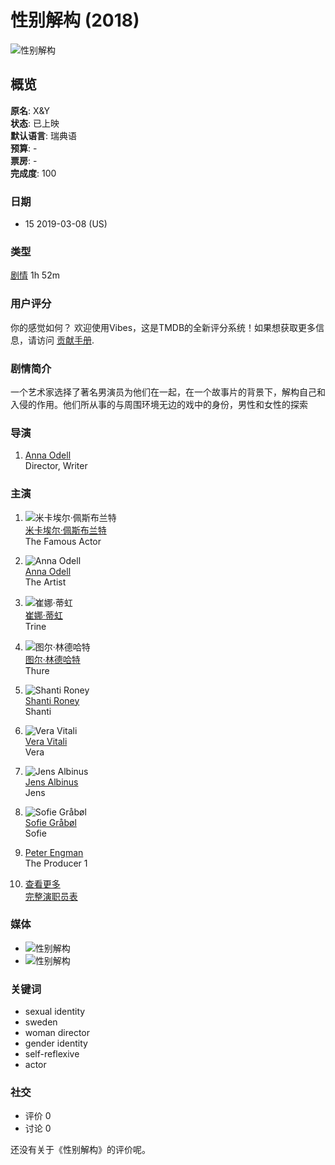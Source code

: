 # 性别解构 (2018) 

![性别解构](https://media.themoviedb.org/t/p/w300_and_h450_bestv2/fkx79ooI558CH1wUp4ju05o1ujG.jpg)

## 概览

**原名**: X&Y  
**状态**: 已上映  
**默认语言**: 瑞典语  
**预算**: -  
**票房**: -  
**完成度**: 100  

### 日期
- 15 2019-03-08 (US)

### 类型
[剧情](/genre/18-/movie) 1h 52m

### 用户评分
你的感觉如何？
欢迎使用Vibes，这是TMDB的全新评分系统！如果想获取更多信息，请访问 [贡献手册](/bible/general#65dd0c6c7314a13a50071ddb?language=zh-CN).

### 剧情简介
一个艺术家选择了著名男演员为他们在一起，在一个故事片的背景下，解构自己和入侵的作用。他们所从事的与周围环境无边的戏中的身份，男性和女性的探索

### 导演
1. [Anna Odell](/person/1184706-anna-odell?language=zh-CN)  
   Director, Writer

### 主演
1. ![米卡埃尔·佩斯布兰特](https://media.themoviedb.org/t/p/w138_and_h175_face/ppJ6sjgdqzLt5gN5YqqBD1IVxbu.jpg)  
   [米卡埃尔·佩斯布兰特](/person/52398-mikael-persbrandt?language=zh-CN)  
   The Famous Actor

2. ![Anna Odell](https://media.themoviedb.org/t/p/w138_and_h175_face/7jWtXu2STewONiRNrhWwK1Y3mVQ.jpg)  
   [Anna Odell](/person/1184706-anna-odell?language=zh-CN)  
   The Artist

3. ![崔娜·蒂虹](https://media.themoviedb.org/t/p/w138_and_h175_face/zVRGI2w8s2CQNLnbGzy41HnWn1l.jpg)  
   [崔娜·蒂虹](/person/4460-trine-dyrholm?language=zh-CN)  
   Trine

4. ![图尔·林德哈特](https://media.themoviedb.org/t/p/w138_and_h175_face/lDkRe6dlQoiehjay8pEP2WLU4qG.jpg)  
   [图尔·林德哈特](/person/20258-thure-lindhardt?language=zh-CN)  
   Thure

5. ![Shanti Roney](https://media.themoviedb.org/t/p/w138_and_h175_face/59OHttxV6qHxmoCNGyZOmrksv0h.jpg)  
   [Shanti Roney](/person/11044-shanti-roney?language=zh-CN)  
   Shanti

6. ![Vera Vitali](https://media.themoviedb.org/t/p/w138_and_h175_face/haEZ30hA9rROlaiUs0IfpDLbWwX.jpg)  
   [Vera Vitali](/person/115926-vera-vitali?language=zh-CN)  
   Vera

7. ![Jens Albinus](https://media.themoviedb.org/t/p/w138_and_h175_face/qpccpDHJi3RX9QAUL5buAJeV47L.jpg)  
   [Jens Albinus](/person/6121-jens-albinus?language=zh-CN)  
   Jens

8. ![Sofie Gråbøl](https://media.themoviedb.org/t/p/w138_and_h175_face/cG3s3Lknb0KjIJgKdroTkMTCi4N.jpg)  
   [Sofie Gråbøl](/person/1564-sofie-grabol?language=zh-CN)  
   Sofie

9. [Peter Engman](/person/135497-peter-engman?language=zh-CN)  
   The Producer 1

10. [查看更多](/movie/489847-x-y/cast?language=zh-CN)  
   [完整演职员表](/movie/489847-x-y/cast?language=zh-CN)

### 媒体
- ![性别解构](https://media.themoviedb.org/t/p/w533_and_h300_bestv2/2azXkmCbbtayJQNG5EKVqZhorjS.jpg)
- ![性别解构](https://media.themoviedb.org/t/p/w220_and_h330_face/fkx79ooI558CH1wUp4ju05o1ujG.jpg)

### 关键词
- sexual identity
- sweden
- woman director
- gender identity
- self-reflexive
- actor

### 社交
- 评价 0
- 讨论 0

还没有关于《性别解构》的评价呢。